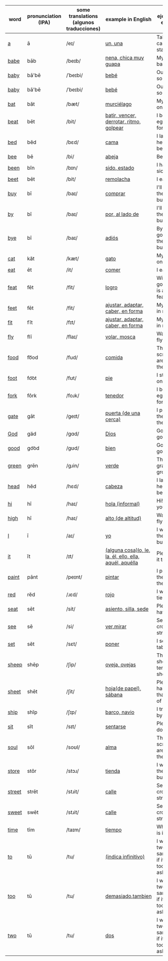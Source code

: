 |word|pronunciation (IPA)|some translations (algunos traducciones)|example in English|ejemplo en español|
|----|----|----|----|----|
|<a href="https://en.wiktionary.org/wiki/a#Pronunciation">a</a>|ā|/eɪ/|<a href="https://translate.google.com/?sl=en&tl=es&text=un,%20una&op=translate">un, una</a>|Take your car to a gas station|
|<a href="https://en.wiktionary.org/wiki/babe#Pronunciation">babe</a>|bāb|/beɪb/|<a href="https://translate.google.com/?sl=en&tl=es&text=nena,%20chica%20muy%20guapa&op=translate">nena, chica muy guapa</a>|My wife is a babe|
|<a href="https://en.wiktionary.org/wiki/baby#Pronunciation">baby</a>|bā'bē|/ˈbeɪbi/|<a href="https://translate.google.com/?sl=en&tl=es&text=bebé&op=translate">bebé</a>|Our baby is so cute|
|<a href="https://en.wiktionary.org/wiki/baby#Pronunciation">baby</a>|bā'bē|/ˈbeɪbi/|<a href="https://translate.google.com/?sl=en&tl=es&text=bebé&op=translate">bebé</a>|Our baby is so cute|
|<a href="https://en.wiktionary.org/wiki/bat#Pronunciation">bat</a>|băt|/bæt/|<a href="https://translate.google.com/?sl=en&tl=es&text=murciélago&op=translate">murciélago</a>|My cat sat on a bat|
|<a href="https://en.wiktionary.org/wiki/beat#Pronunciation">beat</a>|bēt|/bit/|<a href="https://translate.google.com/?sl=en&tl=es&text=batir,%20vencer,%20derrotar,%20ritmo,%20golpear&op=translate">batir, vencer, derrotar, ritmo, golpear</a>|I beat the eggs with a fork|
|<a href="https://en.wiktionary.org/wiki/bed#Pronunciation">bed</a>|bĕd|/bɛd/|<a href="https://translate.google.com/?sl=en&tl=es&text=cama&op=translate">cama</a>|I lay my head on the bed|
|<a href="https://en.wiktionary.org/wiki/bee#Pronunciation">bee</a>|bē|/bi/|<a href="https://translate.google.com/?sl=en&tl=es&text=abeja&op=translate">abeja</a>|Bees buzz|
|<a href="https://en.wiktionary.org/wiki/been#Pronunciation">been</a>|bĭn|/bɪn/|<a href="https://translate.google.com/?sl=en&tl=es&text=sido,%20estado&op=translate">sido, estado</a>|I have been sick|
|<a href="https://en.wiktionary.org/wiki/beet#Pronunciation">beet</a>|bēt|/bit/|<a href="https://translate.google.com/?sl=en&tl=es&text=remolacha&op=translate">remolacha</a>|I eat beets|
|<a href="https://en.wiktionary.org/wiki/buy#Pronunciation">buy</a>|bī|/baɪ/|<a href="https://translate.google.com/?sl=en&tl=es&text=comprar&op=translate">comprar</a>|I'll go by the store to buy fish|
|<a href="https://en.wiktionary.org/wiki/by#Pronunciation">by</a>|bī|/baɪ/|<a href="https://translate.google.com/?sl=en&tl=es&text=por,%20al%20lado%20de&op=translate">por, al lado de</a>|I'll go by the store to buy fish|
|<a href="https://en.wiktionary.org/wiki/bye#Pronunciation">bye</a>|bī|/baɪ/|<a href="https://translate.google.com/?sl=en&tl=es&text=adiós&op=translate">adiós</a>|Bye! I'm going by the store to buy fish|
|<a href="https://en.wiktionary.org/wiki/cat#Pronunciation">cat</a>|kăt|/kæt/|<a href="https://translate.google.com/?sl=en&tl=es&text=gato&op=translate">gato</a>|My cat sat on a bat|
|<a href="https://en.wiktionary.org/wiki/eat#Pronunciation">eat</a>|ēt|/it/|<a href="https://translate.google.com/?sl=en&tl=es&text=comer&op=translate">comer</a>|I eat beets|
|<a href="https://en.wiktionary.org/wiki/feat#Pronunciation">feat</a>|fēt|/fit/|<a href="https://translate.google.com/?sl=en&tl=es&text=logro&op=translate">logro</a>|Winning a gold medal is a great feat|
|<a href="https://en.wiktionary.org/wiki/feet#Pronunciation">feet</a>|fēt|/fit/|<a href="https://translate.google.com/?sl=en&tl=es&text=ajustar,%20adaptar,%20caber,%20en%20forma&op=translate">ajustar, adaptar, caber, en forma</a>|My feet fit in my shoes|
|<a href="https://en.wiktionary.org/wiki/fit#Pronunciation">fit</a>|fĭt|/fɪt/|<a href="https://translate.google.com/?sl=en&tl=es&text=ajustar,%20adaptar,%20caber,%20en%20forma&op=translate">ajustar, adaptar, caber, en forma</a>|My feet fit in my shoes|
|<a href="https://en.wiktionary.org/wiki/fly#Pronunciation">fly</a>|flī|/flaɪ/|<a href="https://translate.google.com/?sl=en&tl=es&text=volar,%20mosca&op=translate">volar, mosca</a>|Watch the fly fly high|
|<a href="https://en.wiktionary.org/wiki/food#Pronunciation">food</a>|fo͞od|/fud/|<a href="https://translate.google.com/?sl=en&tl=es&text=comida&op=translate">comida</a>|The scriptures are food for the soul|
|<a href="https://en.wiktionary.org/wiki/foot#Pronunciation">foot</a>|fo͝ot|/fʊt/|<a href="https://translate.google.com/?sl=en&tl=es&text=pie&op=translate">pie</a>|I stand on one foot|
|<a href="https://en.wiktionary.org/wiki/fork#Pronunciation">fork</a>|fôrk|/foɹk/|<a href="https://translate.google.com/?sl=en&tl=es&text=tenedor&op=translate">tenedor</a>|I beat the eggs with a fork|
|<a href="https://en.wiktionary.org/wiki/gate#Pronunciation">gate</a>|gāt|/ɡeɪt/|<a href="https://translate.google.com/?sl=en&tl=es&text=puerta%20(de%20una%20cerca)&op=translate">puerta (de una cerca)</a>|I painted the gate in the fence|
|<a href="https://en.wiktionary.org/wiki/God#Pronunciation">God</a>|gäd|/ɡɑd/|<a href="https://translate.google.com/?sl=en&tl=es&text=Dios&op=translate">Dios</a>|God is good|
|<a href="https://en.wiktionary.org/wiki/good#Pronunciation">good</a>|go͝od|/gʊd/|<a href="https://translate.google.com/?sl=en&tl=es&text=bien&op=translate">bien</a>|God is good|
|<a href="https://en.wiktionary.org/wiki/green#Pronunciation">green</a>|grēn|/gɹin/|<a href="https://translate.google.com/?sl=en&tl=es&text=verde&op=translate">verde</a>|The green grass grows|
|<a href="https://en.wiktionary.org/wiki/head#Pronunciation">head</a>|hĕd|/hɛd/|<a href="https://translate.google.com/?sl=en&tl=es&text=cabeza&op=translate">cabeza</a>|I lay my head on the bed|
|<a href="https://en.wiktionary.org/wiki/hi#Pronunciation">hi</a>|hī|/haɪ/|<a href="https://translate.google.com/?sl=en&tl=es&text=hola%20(informal)&op=translate">hola (informal)</a>|Hi! How are you?|
|<a href="https://en.wiktionary.org/wiki/high#Pronunciation">high</a>|hī|/haɪ/|<a href="https://translate.google.com/?sl=en&tl=es&text=alto%20(de%20altitud)&op=translate">alto (de altitud)</a>|Watch the fly fly high|
|<a href="https://en.wiktionary.org/wiki/I#Pronunciation">I</a>|ī|/aɪ/|<a href="https://translate.google.com/?sl=en&tl=es&text=yo&op=translate">yo</a>|I went by the store to buy fish|
|<a href="https://en.wiktionary.org/wiki/it#Pronunciation">it</a>|ĭt|/ɪt/|<a href="https://translate.google.com/?sl=en&tl=es&text=(alguna%20cosa)lo,%20le,%20la,%20él,%20ello,%20ella,%20aquél,%20aquélla&op=translate">(alguna cosa)lo, le, la, él, ello, ella, aquél, aquélla</a>|Please give it to me|
|<a href="https://en.wiktionary.org/wiki/paint#Pronunciation">paint</a>|pānt|/peɪnt/|<a href="https://translate.google.com/?sl=en&tl=es&text=pintar&op=translate">pintar</a>|I painted the gate in the fence|
|<a href="https://en.wiktionary.org/wiki/red#Pronunciation">red</a>|rĕd|/ɹɛd/|<a href="https://translate.google.com/?sl=en&tl=es&text=rojo&op=translate">rojo</a>|I wear a red tie|
|<a href="https://en.wiktionary.org/wiki/seat#Pronunciation">seat</a>|sēt|/sit/|<a href="https://translate.google.com/?sl=en&tl=es&text=asiento,%20silla,%20sede&op=translate">asiento, silla, sede</a>|Please have a seat|
|<a href="https://en.wiktionary.org/wiki/see#Pronunciation">see</a>|sē|/si/|<a href="https://translate.google.com/?sl=en&tl=es&text=ver,mirar&op=translate">ver,mirar</a>|See the bee cross the street!|
|<a href="https://en.wiktionary.org/wiki/set#Pronunciation">set</a>|sĕt|/sɛt/|<a href="https://translate.google.com/?sl=en&tl=es&text=poner&op=translate">poner</a>|I set the table|
|<a href="https://en.wiktionary.org/wiki/sheep#Pronunciation">sheep</a>|shēp|/ʃip/|<a href="https://translate.google.com/?sl=en&tl=es&text=oveja,%20ovejas&op=translate">oveja, ovejas</a>|The shepherd tends his sheep|
|<a href="https://en.wiktionary.org/wiki/sheet#Pronunciation">sheet</a>|shēt|/ʃit/|<a href="https://translate.google.com/?sl=en&tl=es&text=hoja(de%20papel),%20sábana&op=translate">hoja(de papel), sábana</a>|Please hand me that sheet of paper|
|<a href="https://en.wiktionary.org/wiki/ship#Pronunciation">ship</a>|shĭp|/ʃɪp/|<a href="https://translate.google.com/?sl=en&tl=es&text=barco,%20navio&op=translate">barco, navio</a>|I traveled by ship|
|<a href="https://en.wiktionary.org/wiki/sit#Pronunciation">sit</a>|sĭt|/sɪt/|<a href="https://translate.google.com/?sl=en&tl=es&text=sentarse&op=translate">sentarse</a>|Please sit down|
|<a href="https://en.wiktionary.org/wiki/soul#Pronunciation">soul</a>|sōl|/soʊl/|<a href="https://translate.google.com/?sl=en&tl=es&text=alma&op=translate">alma</a>|The scriptures are food for the soul|
|<a href="https://en.wiktionary.org/wiki/store#Pronunciation">store</a>|stôr|/stɔɹ/|<a href="https://translate.google.com/?sl=en&tl=es&text=tienda&op=translate">tienda</a>|I went by the store to buy fish|
|<a href="https://en.wiktionary.org/wiki/street#Pronunciation">street</a>|strēt|/stɹit/|<a href="https://translate.google.com/?sl=en&tl=es&text=calle&op=translate">calle</a>|See the bee cross the street!|
|<a href="https://en.wiktionary.org/wiki/sweet#Pronunciation">sweet</a>|swēt|/stɹit/|<a href="https://translate.google.com/?sl=en&tl=es&text=calle&op=translate">calle</a>|See the bee cross the street!|
|<a href="https://en.wiktionary.org/wiki/time#Pronunciation">time</a>|tīm|/taɪm/|<a href="https://translate.google.com/?sl=en&tl=es&text=tiempo&op=translate">tiempo</a>|What time is it?|
|<a href="https://en.wiktionary.org/wiki/to#Pronunciation">to</a>|tū|/tu/|<a href="https://translate.google.com/?sl=en&tl=es&text=(indica%20infinitivo)&op=translate">(indica infinitivo)</a>|I would like two sandwiches if it's not too much to ask|
|<a href="https://en.wiktionary.org/wiki/too#Pronunciation">too</a>|tū|/tu/|<a href="https://translate.google.com/?sl=en&tl=es&text=demasiado,tambien&op=translate">demasiado,tambien</a>|I would like two sandwiches if it's not too much to ask|
|<a href="https://en.wiktionary.org/wiki/two#Pronunciation">two</a>|tū|/tu/|<a href="https://translate.google.com/?sl=en&tl=es&text=dos&op=translate">dos</a>|I would like two sandwiches if it's not too much to ask|
